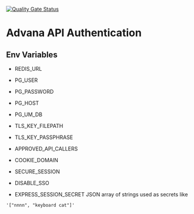 [![Quality Gate Status](https://sonarqube.vdms.advana.boozallencsn.com/api/project_badges/measure?project=advana-modules-advana-module-api-auth&metric=alert_status&token=squ_671ae7d6e3b302b12a2a07c79ef7a3a1c1765db9)](https://sonarqube.vdms.advana.boozallencsn.com/dashboard?id=advana-modules-advana-module-api-auth)

# Advana API Authentication

## Env Variables
* REDIS_URL

* PG_USER
* PG_PASSWORD
* PG_HOST
* PG_UM_DB

* TLS_KEY_FILEPATH
* TLS_KEY_PASSPHRASE
* APPROVED_API_CALLERS
* COOKIE_DOMAIN
* SECURE_SESSION
* DISABLE_SSO
* EXPRESS_SESSION_SECRET JSON array of strings used as secrets like
```
'["nnnn", "keyboard cat"]'
```